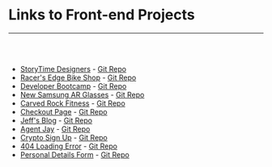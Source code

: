 <h1>Links to Front-end Projects</h1>
<hr>

<br/>
<br/>

* [StoryTime Designers](https://storytimeteam.netlify.app/) - [Git Repo](https://github.com/The-Flying-Dev/Meet-the-Team)
* [Racer's Edge Bike Shop](https://racersedge.netlify.app) - [Git Repo](https://github.com/The-Flying-Dev/One-Page-Catalogue)
* [Developer Bootcamp](https://bootcamp4ir.netlify.app) - [Git Repo](https://github.com/The-Flying-Dev/Bootstrap-Bootcamp-)
* [New Samsung AR Glasses](https://samsungliteglasses.netlify.app) - [Git Repo](https://github.com/The-Flying-Dev/Responsive-Website-)
* [Carved Rock Fitness](https://carvedrockfitnessapp.netlify.app/) - [Git Repo](https://github.com/The-Flying-Dev/Rock-Climbing-Business-Landing-Page)
* [Checkout Page](https://checkoutdetails.netlify.app/) - [Git Repo](https://github.com/The-Flying-Dev/Checkout-page)
* [Jeff's Blog](https://jeffsblog.netlify.app/) - [Git Repo](https://github.com/The-Flying-Dev/Jeff-s-Blog-theme)
* [Agent Jay](https://agentjay.netlify.app/) - [Git Repo](https://github.com/The-Flying-Dev/Agent-Jay-landing-page)
* [Crypto Sign Up](https://strattonoakmontcrypto.netlify.app) - [Git Repo](https://github.com/The-Flying-Dev/Landing-page)
* [404 Loading Error](https://page-404-error.netlify.app) - [Git Repo](https://github.com/The-Flying-Dev/404-Not-Found-Page)
* [Personal Details Form](https://personalprofilesetup.netlify.app) - [Git Repo](https://github.com/The-Flying-Dev/Login-Form)


